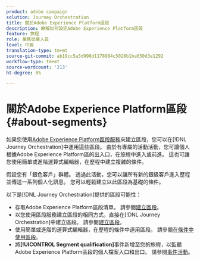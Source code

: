 ```yaml
---
product: adobe campaign
solution: Journey Orchestration
title: 關於Adobe Experience Platform區段
description: 瞭解如何設定Adobe Experience Platform區段
feature: 旅程
role: 業務從業人員
level: 中級
translation-type: tm+mt
source-git-commit: ab19cc5a3d998d1178984c5028b1ba650d3e1292
workflow-type: tm+mt
source-wordcount: '213'
ht-degree: 0%

---
```



# 關於Adobe Experience Platform區段{#about-segments}

如果您使用[Adobe Experience Platform區段服務](https://docs.adobe.com/content/help/en/experience-platform/segmentation/home.html)來建立區段，您可以在[!DNL Journey Orchestration]中運用這些區段。 由於有專屬的活動活動，您可讓個人根據Adobe Experience Platform區的出入口，在旅程中進入或前進。 這也可讓您使用簡單或進階運算式編輯器，在歷程中建立複雜的條件。

假設您有「銀色客戶」群體。 透過此活動，您可以讓所有新的銀級客戶進入歷程並傳送一系列個人化訊息。 您可以輕鬆建立以此區段為基礎的條件。

以下是[!DNL Journey Orchestration]提供的區段可能性：

* 存取Adobe Experience Platform區段清單。 請參閱[建立區段](../segment/creating-a-segment.md)。
* 以您使用區段服務建立區段的相同方式，直接在[!DNL Journey Orchestration]中建立區段。 請參閱[建立區段](../segment/creating-a-segment.md)。
* 使用簡單或進階的運算式編輯器，在歷程的條件中運用區段。 請參閱[在條件中使用區段](../segment/using-a-segment.md)。
* 將&#x200B;**[!UICONTROL Segment qualification]**&#x200B;事件新增至您的旅程，以監聽Adobe Experience Platform區段的個人檔案入口和出口。 請參閱[事件活動](../building-journeys/segment-qualification-events.md)。
